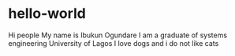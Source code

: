 # hello-world

Hi people 
My name is Ibukun Ogundare
I am a graduate of systems engineering University of Lagos 
I love dogs and i do not like cats 
